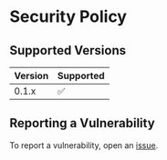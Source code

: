 # Security Policy

## Supported Versions
| Version | Supported          |
| ------- | ------------------ |
| 0.1.x   | :white_check_mark: |

## Reporting a Vulnerability
To report a vulnerability, open an [issue](https://github.com/airthics/devine/issues/new/choose).
